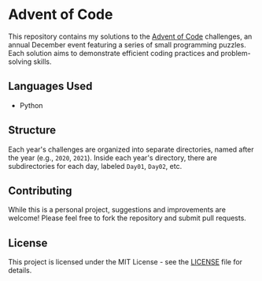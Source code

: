 # Advent of Code

This repository contains my solutions to the [Advent of Code](https://adventofcode.com) challenges, an annual December event featuring a series of small programming puzzles. Each solution aims to demonstrate efficient coding practices and problem-solving skills.

## Languages Used
- Python

## Structure
Each year's challenges are organized into separate directories, named after the year (e.g., `2020`, `2021`). Inside each year's directory, there are subdirectories for each day, labeled `Day01`, `Day02`, etc.

## Contributing
While this is a personal project, suggestions and improvements are welcome! Please feel free to fork the repository and submit pull requests.

## License
This project is licensed under the MIT License - see the [LICENSE](LICENSE) file for details.
